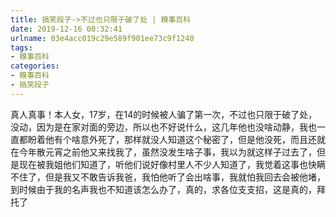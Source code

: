 ```yaml
---
title: 搞笑段子->不过也只限于破了处 | 糗事百科
date: 2019-12-16 00:32:41
urlname: 03e4acc019c29e589f901ee73c9f1240
tags: 
- 糗事百科
categories:
- 糗事百科
- 搞笑段子
---
```

真人真事！本人女，17岁，在14的时候被人骗了第一次，不过也只限于破了处，没动，因为是在家对面的旁边，所以也不好说什么，这几年他也没啥动静，我也一直都盼着他有个啥意外死了，那样就没人知道这个秘密了，但是他没死，而且还就在今年散元宵之前他又来找我了，虽然没发生啥子事，我以为就这样子过去了，但是现在被我姐他们知道了，听他们说好像村里人不少人知道了，我觉着这事也快瞒不住了，但是我又不敢告诉我爸，我怕他听了会出啥事，我就怕我回去会被他堵，到时候由于我的名声我也不知道该怎么办了，真的，求各位支支招，这是真的，拜托了


